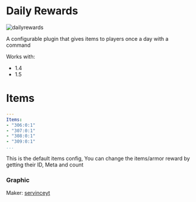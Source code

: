  # Daily Rewards
 ![dailyrewards](https://raw.githubusercontent.com/Eris11dib/Plugins-Logo/master/logo.png)

A configurable plugin that gives items to players once a day with a command

Works with:
- 1.4
- 1.5

# Items

```yaml
---
Items:
- "306:0:1"
- "307:0:1"
- "308:0:1"
- "309:0:1"
...
```

This is the default items config, You can change the items/armor reward by getting their ID, Meta and count


### Graphic

Maker: [servinceyt](https://telegram.me/servinceyt)
